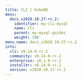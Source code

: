 ```yaml
---
title: CLI | KubeDB
menu:
  docs_v2020.10.27-rc.2:
    identifier: my-cli-mysql
    name: Cli
    parent: my-mysql-guides
    weight: 100
menu_name: docs_v2020.10.27-rc.2
info:
  cli: v0.14.0-rc.2
  community: v0.14.0-rc.2
  enterprise: v0.1.0-rc.2
  installer: v0.14.0-rc.2
  version: v2020.10.27-rc.2
---
```


